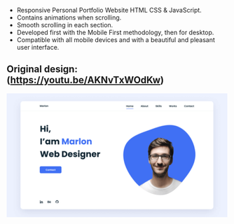 
- Responsive Personal Portfolio Website HTML CSS & JavaScript.
- Contains animations when scrolling.
- Smooth scrolling in each section.
- Developed first with the Mobile First methodology, then for desktop.
- Compatible with all mobile devices and with a beautiful and pleasant user interface.

## Original design: (https://youtu.be/AKNvTxWOdKw)


![preview img](/preview.png)

